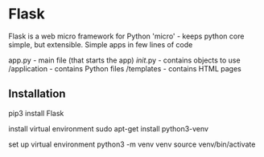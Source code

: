 # Flask

Flask is a web micro framework for Python
'micro' - keeps python core simple, but extensible.
Simple apps in few lines of code

app.py - main file (that starts the app)
_init_.py - contains objects to use
/application - contains Python files
/templates - contains HTML pages

## Installation

pip3 install Flask

install virtual environment 
sudo apt-get install python3-venv

set up virtual environment
python3 -m venv venv
source venv/bin/activate